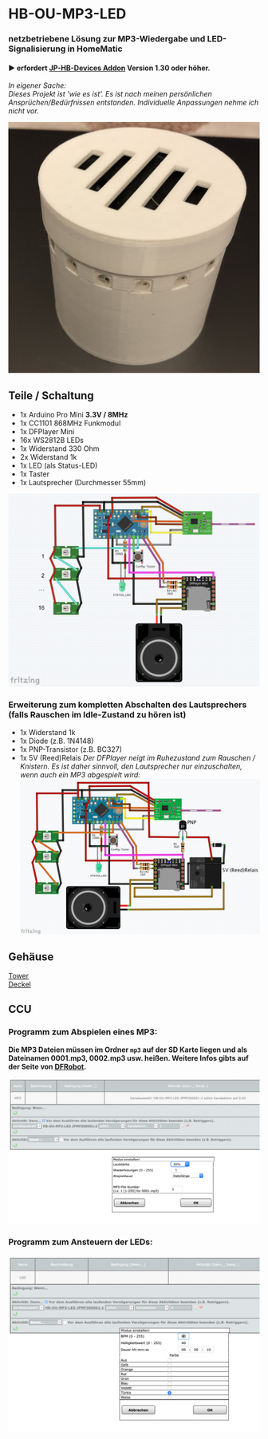 # HB-OU-MP3-LED

### netzbetriebene Lösung zur MP3-Wiedergabe und LED-Signalisierung in HomeMatic

#### :arrow_forward: erfordert [JP-HB-Devices Addon](https://github.com/jp112sdl/JP-HB-Devices-addon) Version 1.30 oder höher.

_In eigener Sache:<br/>Dieses Projekt ist 'wie es ist'. Es ist nach meinen persönlichen Ansprüchen/Bedürfnissen entstanden. Individuelle Anpassungen nehme ich nicht vor._

![aussen](Images/Aussen.jpg)

## Teile / Schaltung

- 1x Arduino Pro Mini **3.3V / 8MHz**
- 1x CC1101 868MHz Funkmodul
- 1x DFPlayer Mini
- 16x WS2812B LEDs
- 1x Widerstand 330 Ohm
- 2x Widerstand 1k
- 1x LED (als Status-LED)
- 1x Taster
- 1x Lautsprecher (Durchmesser 55mm)

![wiring](Images/wiring.png)


### Erweiterung zum kompletten Abschalten des Lautsprechers (falls Rauschen im Idle-Zustand zu hören ist)
- 1x Widerstand 1k
- 1x Diode (z.B. 1N4148)
- 1x PNP-Transistor (z.B. BC327)
- 1x 5V (Reed)Relais
_Der DFPlayer neigt im Ruhezustand zum Rauschen / Knistern.
Es ist daher sinnvoll, den Lautsprecher nur einzuschalten, wenn auch ein MP3 abgespielt wird:_
![wiring](Images/wiring2.png)


## Gehäuse
[Tower](https://github.com/jp112sdl/HB-OU-MP3-LED/blob/master/Images/Tower.stl) <br/>
[Deckel](https://github.com/jp112sdl/HB-OU-MP3-LED/blob/master/Images/Deckel.stl)

## CCU
### Programm zum Abspielen eines MP3:
**Die MP3 Dateien müssen im Ordner `mp3` auf der SD Karte liegen und als Dateinamen 0001.mp3, 0002.mp3 usw. heißen.
Weitere Infos gibts auf der Seite von [DFRobot](https://www.dfrobot.com/wiki/index.php/DFPlayer_Mini_SKU:DFR0299#Copy_your_mp3_into_you_micro_SD_card).**

![ProgrammMP3](Images/CCU_Programm_MP3.png)<br/>

### Programm zum Ansteuern der LEDs:
![ProgrammLED](Images/CCU_Programm_LED.png)
